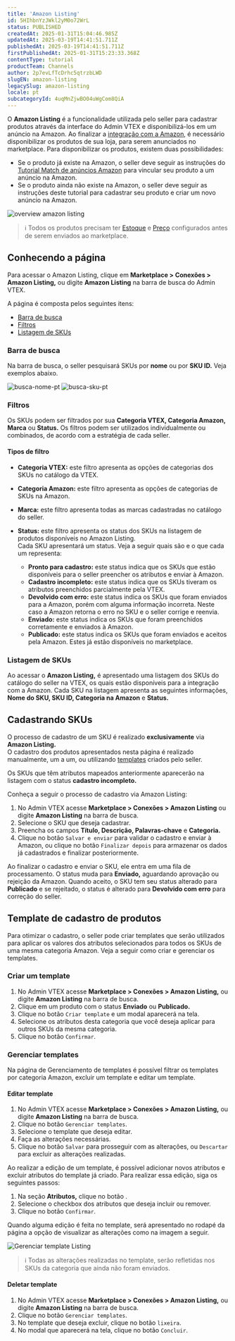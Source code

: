 ```yaml
---
title: 'Amazon Listing'
id: 5HIhbnYzJWkl2yM0o72WrL
status: PUBLISHED
createdAt: 2025-01-31T15:04:46.985Z
updatedAt: 2025-03-19T14:41:51.711Z
publishedAt: 2025-03-19T14:41:51.711Z
firstPublishedAt: 2025-01-31T15:23:33.368Z
contentType: tutorial
productTeam: Channels
author: 2p7evLfTcDrhc5qtrzbLWD
slugEN: amazon-listing
legacySlug: amazon-listing
locale: pt
subcategoryId: 4uqMnZjwBO04uWgCom8QiA
---
```


O **Amazon Listing** é a funcionalidade utilizada pelo seller para cadastrar produtos através da interface do Admin VTEX e disponibilizá-los em um anúncio na Amazon. Ao finalizar a [integração com a Amazon](/pt/tracks/configurar-integracao-com-a-amazon--6sgd4Pagy3wNsWKBvmIFrP/5J9CWPIbYQdAegJJWGsxan), é necessário disponibilizar os produtos de sua loja, para serem anunciados no marketplace. Para disponibilizar os produtos, existem duas possibilidades:
- Se o produto já existe na Amazon, o seller deve seguir as instruções do [Tutorial Match de anúncios Amazon](/pt/tutorial/match-de-anuncios-amazon--7fRfoP69kYgg8znImMhyQ0) para vincular seu produto a um anúncio na Amazon.  
- Se o produto ainda não existe na Amazon, o seller deve seguir as instruções deste tutorial para cadastrar seu produto e criar um novo anúncio na Amazon. 

![overview amazon listing](https://cdn.statically.io/gh/vtexdocs/help-center-content/refs/heads/main/docs/pt/tutorials/integrações/configurações-de-integrações/amazon-listing_1.gif)

> ℹ️ Todos os produtos precisam ter [Estoque](/pt/tutorial/estoque--6oIxvsVDTtGpO7y6zwhGpb) e [Preço](/pt/tracks/precos-101--6f8pwCns3PJHqMvQSugNfP) configurados antes de serem enviados ao marketplace.  

## Conhecendo a página

Para acessar o Amazon Listing, clique em **Marketplace > Conexões > Amazon Listing,** ou digite **Amazon Listing**  na barra de busca do Admin VTEX.

A página é composta pelos seguintes itens:

- [Barra de busca](#barra-de-busca)  
- [Filtros](#filtros)  
- [Listagem de SKUs](#listagem-de-skus)  

### Barra de busca

Na barra de busca, o seller pesquisará SKUs por **nome** ou por **SKU ID.** Veja exemplos abaixo.

![busca-nome-pt](https://cdn.statically.io/gh/vtexdocs/help-center-content/refs/heads/main/docs/pt/tutorials/integrações/configurações-de-integrações/amazon-listing_2.jpg)
![busca-sku-pt](https://cdn.statically.io/gh/vtexdocs/help-center-content/refs/heads/main/docs/pt/tutorials/integrações/configurações-de-integrações/amazon-listing_3.jpg)

### Filtros

Os SKUs podem ser filtrados por sua **Categoria VTEX, Categoria Amazon, Marca** ou **Status.** Os filtros podem ser utilizados individualmente ou combinados, de acordo com a estratégia de cada seller.  

#### Tipos de filtro

- **Categoria VTEX:** este filtro apresenta as opções de categorias dos SKUs no catálogo da VTEX.  
- **Categoria Amazon:** este filtro apresenta as opções de categorias de SKUs na Amazon.  
- **Marca:** este filtro apresenta todas as marcas cadastradas no catálogo do seller.  
- **Status:** este filtro apresenta os status dos SKUs na listagem de produtos disponíveis no  Amazon Listing.  
Cada SKU apresentará um status. Veja a seguir quais são e o que cada um representa:

  - **Pronto para cadastro:** este status indica que os SKUs que estão disponíveis para o seller preencher os atributos e enviar à Amazon.
  - **Cadastro incompleto:** este status  indica que os SKUs tiveram os atributos preenchidos parcialmente pela VTEX.   
  - **Devolvido com erro:** este status indica os SKUs que foram enviados para a Amazon, porém com alguma informação incorreta. Neste caso a Amazon retorna o erro no SKU e o seller corrige e reenvia.  
  - **Enviado:** este status indica os SKUs que foram preenchidos corretamente e enviados à Amazon.  
  - **Publicado:** este status indica os SKUs que foram enviados e aceitos pela Amazon. Estes já estão disponíveis no marketplace.  

### Listagem de SKUs

Ao acessar o **Amazon Listing,** é apresentado uma listagem dos SKUs do catálogo do seller na VTEX, os quais estão disponíveis para a integração com a Amazon. Cada SKU na listagem apresenta as seguintes informações, **Nome do SKU, SKU ID, Categoria na Amazon** e **Status.**

## Cadastrando SKUs

O processo de cadastro de um SKU é realizado **exclusivamente** via **Amazon Listing.**  
O cadastro dos produtos apresentados nesta página é realizado manualmente, um a um, ou utilizando [templates](#template-de-cadastro) criados pelo seller.

Os SKUs que têm atributos mapeados anteriormente aparecerão na listagem com o status **cadastro incompleto.**   

Conheça a seguir o processo de cadastro via Amazon Listing: 

1. No Admin VTEX acesse **Marketplace > Conexões > Amazon Listing** ou digite **Amazon Listing** na barra de busca.  
2. Selecione o SKU que deseja cadastrar.  
3. Preencha os campos **Título, Descrição, Palavras-chave** e **Categoria.**  
4. Clique no botão `Salvar e enviar` para validar o cadastro e enviar à Amazon, ou clique no botão `Finalizar depois` para armazenar os dados já cadastrados e finalizar posteriormente.  

Ao finalizar o cadastro e enviar o SKU, ele entra em uma fila de processamento. O status muda para **Enviado,** aguardando aprovação ou rejeição da Amazon. Quando aceito, o SKU tem seu status alterado para **Publicado** e se rejeitado, o status é alterado para **Devolvido com erro**  para correção do seller.

## Template de cadastro de produtos

Para otimizar o cadastro, o seller pode criar templates que serão utilizados para aplicar os valores dos atributos selecionados para todos os SKUs de uma mesma categoria Amazon. Veja a seguir como criar e gerenciar os templates.

### Criar um template

1. No Admin VTEX acesse **Marketplace > Conexões > Amazon Listing,** ou digite **Amazon Listing** na barra de busca.  
2. Clique em um produto com o status **Enviado** ou **Publicado.**  
3. Clique no botão `Criar template` e um modal aparecerá na tela.  
4. Selecione os atributos desta categoria que você deseja aplicar para outros SKUs da mesma categoria.  
5. Clique no botão `Confirmar`.  

### Gerenciar templates

Na página de Gerenciamento de templates é possível filtrar os templates por categoria Amazon, excluir um template e editar um template. 

#### Editar template 

1. No Admin VTEX acesse **Marketplace > Conexões > Amazon Listing,** ou digite **Amazon Listing** na barra de busca.  
2. Clique no botão `Gerenciar templates`.  
3. Selecione o template que deseja editar.  
4. Faça as alterações necessárias.  
5. Clique no botão `Salvar` para prosseguir com as alterações, ou `Descartar` para excluir as alterações realizadas.  

Ao realizar a edição de um template, é possível adicionar novos atributos e excluir atributos do template já criado. Para realizar essa edição, siga os seguintes passos:

1. Na seção **Atributos,** clique no botão <i class="fas fa-pencil-alt" aria-hidden="true"></i> .  
2. Selecione o checkbox dos atributos que deseja incluir ou remover.
3. Clique no botão `Confirmar`.  

Quando alguma edição é feita no template, será apresentado no rodapé da página a opção de visualizar as alterações como na imagem a seguir.

![Gerenciar template Listing](https://cdn.statically.io/gh/vtexdocs/help-center-content/refs/heads/main/docs/pt/tutorials/integrações/configurações-de-integrações/amazon-listing_4.jpg)

> ℹ️ Todas as alterações realizadas no template, serão refletidas nos SKUs da categoria que ainda não foram enviados.

#### Deletar template

1. No Admin VTEX acesse **Marketplace > Conexões > Amazon Listing,** ou digite **Amazon Listing** na barra de busca.  
2. Clique no botão `Gerenciar templates`.  
3. No template que deseja excluir, clique no botão <i class="far fa-trash-alt" aria-hidden="true"></i> `lixeira`.  
4. No modal que aparecerá na tela, clique no botão `Concluir`.  

